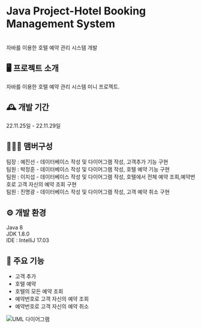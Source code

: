 # Java Project-Hotel Booking Management System
<br>
자바를 이용한 호텔 예약 관리 시스템 개발

## 🖥️ 프로젝트 소개
자바를 이용한 호텔 예약 관리 시스템 미니 프로젝트.

## 🕰️ 개발 기간
22.11.25일 - 22.11.29일

## 🧑‍🤝‍🧑 맴버구성
팀장 : 예진선 - 데이터베이스 작성 및 다이어그램 작성, 고객추가 기능 구현<br>
팀원 : 박정훈 - 데이터베이스 작성 및 다이어그램 작성, 호텔 예약 기능 구현<br>
팀원 : 이지섭 - 데이터베이스 작성 및 다이어그램 작성, 호텔에서 전체 예약 조회,예약번호로 고객 자신의 예약 조회 구현<br>
팀원 : 진명광 - 데이터베이스 작성 및 다이어그램 작성, 고객 예약 취소 구현<br>

## ⚙️ 개발 환경
Java 8<br>
JDK 1.8.0<br>
IDE : IntelliJ 17.03

## 📌 주요 기능
- 고객 추가
- 호텔 예약 
- 호텔의 모든 예약 조회
- 예약번호로 고객 자신의 예약 조회
- 예약번호로 고객 자신의 예약 취소
 
 
![UML 다이어그램](https://user-images.githubusercontent.com/83831110/204422563-d171f9e7-47a8-4ac5-97dd-87e3d408c275.png)

